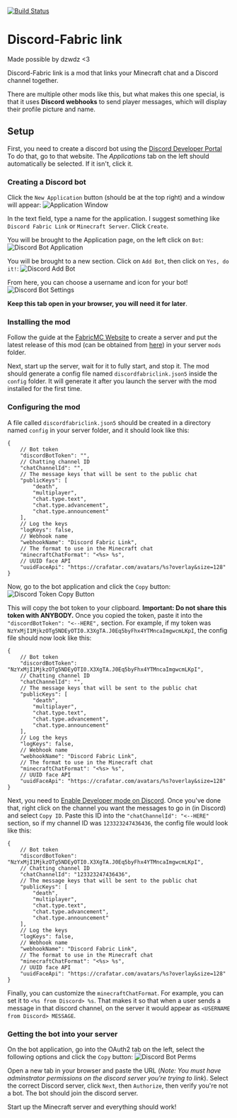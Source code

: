 [![Build Status](https://github.drone.dyonb.nl/api/badges/HeyItsMeNobody/discordfabriclink/status.svg)](https://github.drone.dyonb.nl/HeyItsMeNobody/discordfabriclink)

# Discord-Fabric link
Made possible by dzwdz <3

Discord-Fabric link is a mod that links your Minecraft chat and a Discord channel together.

There are multiple other mods like this, but what makes this one special, is that it uses **Discord webhooks** to send player messages, which will display their profile picture and name.

## Setup
First, you need to create a discord bot using the [Discord Developer Portal](https://discord.com/developers)
To do that, go to that website. The *Applications* tab on the left should automatically be selected. If it isn't, click it.

### Creating a Discord bot
Click the `New Application` button (should be at the top right) and a window will appear:
![Application Window](https://i.imgur.com/aU2jVX8.png)

In the text field, type a name for the application. I suggest something like `Discord Fabric Link` or `Minecraft Server`.
Click `Create`.

You will be brought to the Application page, on the left click on `Bot`:
![Discord Bot Application](https://i.imgur.com/jBCVPct.png)

You will be brought to a new section. Click on `Add Bot`, then click on `Yes, do it!`:
![Discord Add Bot](https://i.imgur.com/S3OS9b3.png)

From here, you can choose a username and icon for your bot!
![Discord Bot Settings](https://i.imgur.com/7iBnF4y.png)

**Keep this tab open in your browser, you will need it for later**.

### Installing the mod
Follow the guide at the [FabricMC Website](https://fabricmc.net/) to create a server and put the latest release of this mod (can be obtained from [here](https://github.com/HeyItsMeNobody/discordfabriclink/releases/latest)) in your server `mods` folder.

Next, start up the server, wait for it to fully start, and stop it.
The mod should generate a config file named `discordfabriclink.json5` inside the `config` folder. It will generate it after you launch the server with the mod installed for the first time.

### Configuring the mod
A file called `discordfabriclink.json5` should be created in a directory named `config` in your server folder, and it should look like this:
```json5
{ 
	// Bot token
	"discordBotToken": "",
	// Chatting channel ID
	"chatChannelId": "",
	// The message keys that will be sent to the public chat
	"publicKeys": [ 
		"death",
		"multiplayer",
		"chat.type.text",
		"chat.type.advancement",
		"chat.type.announcement"
	],
	// Log the keys
	"logKeys": false,
	// Webhook name
	"webhookName": "Discord Fabric Link",
	// The format to use in the Minecraft chat
	"minecraftChatFormat": "<%s> %s",
	// UUID face API
	"uuidFaceApi": "https://crafatar.com/avatars/%s?overlay&size=128"
}
```

Now, go to the bot application and click the `Copy` button:
![Discord Token Copy Button](https://i.imgur.com/HMDTYcV.png)

This will copy the bot token to your clipboard.
**Important: Do not share this token with ANYBODY.**
Once you copied the token, paste it into the `"discordBotToken": "<--HERE",` section. For example, if my token was `NzYxMjI1MjkzOTg5NDEyOTI0.X3XgTA.J0Eq5byFhx4YTMncaImgwcmLKpI`, the config file should now look like this:
```json5
{ 
	// Bot token
	"discordBotToken": "NzYxMjI1MjkzOTg5NDEyOTI0.X3XgTA.J0Eq5byFhx4YTMncaImgwcmLKpI",
	// Chatting channel ID
	"chatChannelId": "",
	// The message keys that will be sent to the public chat
	"publicKeys": [ 
		"death",
		"multiplayer",
		"chat.type.text",
		"chat.type.advancement",
		"chat.type.announcement"
	],
	// Log the keys
	"logKeys": false,
	// Webhook name
	"webhookName": "Discord Fabric Link",
	// The format to use in the Minecraft chat
	"minecraftChatFormat": "<%s> %s",
	// UUID face API
	"uuidFaceApi": "https://crafatar.com/avatars/%s?overlay&size=128"
}
```

Next, you need to [Enable Developer mode on Discord](https://support.discord.com/hc/en-us/articles/206346498-Where-can-I-find-my-User-Server-Message-ID-).
Once you've done that, right click on the channel you want the messages to go in (in Discord) and select `Copy ID`.
Paste this ID into the `"chatChannelId": "<--HERE"` section, so if my channel ID was `123323247436436`, the config file would look like this:
```json5
{ 
	// Bot token
	"discordBotToken": "NzYxMjI1MjkzOTg5NDEyOTI0.X3XgTA.J0Eq5byFhx4YTMncaImgwcmLKpI",
	// Chatting channel ID
	"chatChannelId": "123323247436436",
	// The message keys that will be sent to the public chat
	"publicKeys": [ 
		"death",
		"multiplayer",
		"chat.type.text",
		"chat.type.advancement",
		"chat.type.announcement"
	],
	// Log the keys
	"logKeys": false,
	// Webhook name
	"webhookName": "Discord Fabric Link",
	// The format to use in the Minecraft chat
	"minecraftChatFormat": "<%s> %s",
	// UUID face API
	"uuidFaceApi": "https://crafatar.com/avatars/%s?overlay&size=128"
}
```

Finally, you can customize the `minecraftChatFormat`. For example, you can set it to `<%s from Discord> %s`.
That makes it so that when a user sends a message in that discord channel, on the server it would appear as `<USERNAME from Discord> MESSAGE`.

### Getting the bot into your server
On the bot application, go into the OAuth2 tab on the left, select the following options and click the `Copy` button:
![Discord Bot Perms](https://i.imgur.com/Wxt6J4z.png)

Open a new tab in your browser and paste the URL (*Note: You must have adminstrator permissions on the discord server you're trying to link*).
Select the correct Discord server, click `Next`, then `Authorize`, then verify you're not a bot.
The bot should join the discord server.

Start up the Minecraft server and everything should work!

